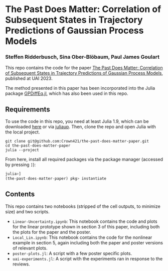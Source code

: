 # The Past Does Matter: Correlation of Subsequent States in Trajectory Predictions of Gaussian Process Models
### Steffen Ridderbusch, Sina Ober-Blöbaum, Paul James Goulart

This repo contains the code for the paper [The Past Does Matter: Correlation of Subsequent States in Trajectory Predictions of Gaussian Process Models](https://proceedings.mlr.press/v216/ridderbusch23a.html), published at UAI 2023. 

The method presented in this paper has been incorporated into the Julia package [GPDiffEq.jl](https://proceedings.mlr.press/v216/ridderbusch23a.html), which has also been used in this repo. 

## Requirements
To use the code in this repo, you need at least Julia 1.9, which can be downloaded [here](https://julialang.org/download/) or via [juliaup](https://github.com/JuliaLang/juliaup). 
Then, clone the repo and open Julia with the local project. 

```
git clone git@github.com:Crown421/the-past-does-matter-paper.git
cd the-past-does-matter-paper
julia --project
```
From here, install all required packages via the package manager (accessed by pressing `]`):
```julia
julia>]
(the-past-does-matter-paper) pkg> instantiate
```

## Contents
This repo contains two notebooks (stripped of the cell outputs, to minimize size) and two scripts. 
- `Linear-Uncertainty.ipynb`: This notebook contains the code and plots for the linear prototype shown in section 3 of this paper, including both the plots for the paper and the poster. 
- `Local_Lin.ipynb`: This notebook contains the code for the nonlinear example in section 5, again including both the paper and poster versions of relevant plots. 
- `poster-plots.jl`:  A script with a few poster specific plots.
- `uai-experiments.jl`: A script with the experiments ran in response to the reviews. 
